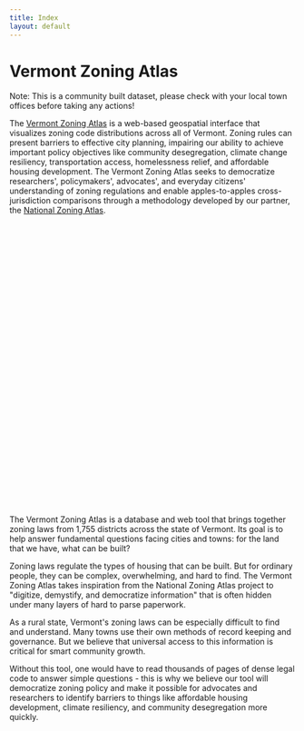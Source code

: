 ```yaml
---
title: Index
layout: default
---
```

<head>
  <link rel="stylesheet" href="https://unpkg.com/leaflet/dist/leaflet.css" />
  <script src="https://unpkg.com/leaflet/dist/leaflet.js"></script>
  <script src="https://unpkg.com/flatgeobuf@3.26.2/dist/flatgeobuf-geojson.min.js"></script>
</head>


# Vermont Zoning Atlas

Note: This is a community built dataset, please check with your local town offices before taking any actions!

The [Vermont Zoning Atlas](https://www.zoningatlas.org/vermont) is a web-based geospatial interface that visualizes zoning code distributions across all of Vermont. Zoning rules can present barriers to effective city planning, impairing our ability to achieve important policy objectives like community desegregation, climate change resiliency, transportation access, homelessness relief, and affordable housing development. The Vermont Zoning Atlas seeks to democratize researchers', policymakers', advocates', and everyday citizens' understanding of zoning regulations and enable apples-to-apples cross-jurisdiction comparisons through a methodology developed by our partner, the [National Zoning Atlas](https://www.zoningatlas.org/).


<div id="map" style="height: 500px;"></div>

<script>
  // Initialize the map
  var map = L.map('map').setView([43.951, -72.756], 7);

  // Add a tile layer to the map
  L.tileLayer('https://{s}.tile.openstreetmap.org/{z}/{x}/{y}.png', {
    attribution: '&copy; <a href="https://www.openstreetmap.org/copyright">OpenStreetMap</a> contributors'
  }).addTo(map);

  // Function to bind popups to each feature
  function onEachFeature(feature, layer) {
    if (feature.properties) {
      var popupContent = "<p><strong>Attributes:</strong></p>";
      for (var key in feature.properties) {
        popupContent += "<p>" + key + ": " + feature.properties[key] + "</p>";
      }
      layer.bindPopup(popupContent);
    }
  }

  // Fetch the GeoJSON data and add it to the map
  fetch('/data/vt-zoning-expanded--part1.geojson')
    .then(response => {
      if (!response.ok) {
        throw new Error('Network response was not ok ' + response.statusText);
      }
      return response.json();
    })
    .then(data => {
      L.geoJSON(data, {
        onEachFeature: onEachFeature
      }).addTo(map);
    })
    .catch(error => console.error('Error loading GeoJSON data:', error));

    // Fetch the GeoJSON data and add it to the map
  fetch('/data/vt-zoning-expanded-part2.geojson')
    .then(response => {
      if (!response.ok) {
        throw new Error('Network response was not ok ' + response.statusText);
      }
      return response.json();
    })
    .then(data => {
      L.geoJSON(data, {
        onEachFeature: onEachFeature
      }).addTo(map);
    })
    .catch(error => console.error('Error loading GeoJSON data:', error));

    // Fetch the GeoJSON data and add it to the map
  fetch('/data/vt-zoning-expanded--part3.geojson')
    .then(response => {
      if (!response.ok) {
        throw new Error('Network response was not ok ' + response.statusText);
      }
      return response.json();
    })
    .then(data => {
      L.geoJSON(data, {
        onEachFeature: onEachFeature
      }).addTo(map);
    })
    .catch(error => console.error('Error loading GeoJSON data:', error));
</script>




The Vermont Zoning Atlas is a database and web tool that brings together zoning laws from 1,755 districts across the state of Vermont. Its goal is to help answer fundamental questions facing cities and towns: for the land that we have, what can be built?

Zoning laws regulate the types of housing that can be built. But for ordinary people, they can be complex, overwhelming, and hard to find. The Vermont Zoning Atlas takes inspiration from the National Zoning Atlas project to "digitize, demystify, and democratize information" that is often hidden under many layers of hard to parse paperwork.

As a rural state, Vermont's zoning laws can be especially difficult to find and understand. Many towns use their own methods of record keeping and governance. But we believe that universal access to this information is critical for smart community growth.

Without this tool, one would have to read thousands of pages of dense legal code to answer simple questions - this is why we believe our tool will democratize zoning policy and make it possible for advocates and researchers to identify barriers to things like affordable housing development, climate resiliency, and community desegregation more quickly.